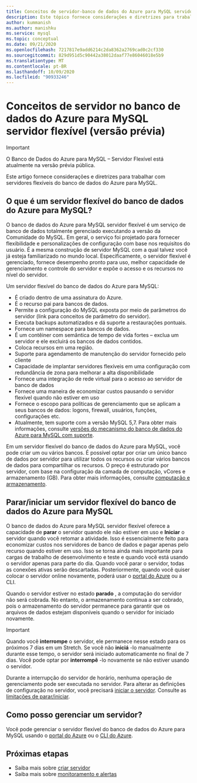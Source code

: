 ```yaml
---
title: Conceitos de servidor-banco de dados do Azure para MySQL servidor flexível
description: Este tópico fornece considerações e diretrizes para trabalhar com o servidor flexível do banco de dados do Azure para MySQL
author: kummanish
ms.author: manishku
ms.service: mysql
ms.topic: conceptual
ms.date: 09/21/2020
ms.openlocfilehash: 7217817e9add6214c2da8362a2769cad0c2cf330
ms.sourcegitcommit: 829d951d5c90442a38012daaf77e86046018e5b9
ms.translationtype: MT
ms.contentlocale: pt-BR
ms.lasthandoff: 10/09/2020
ms.locfileid: "90933246"
---
```

# <a name="server-concepts-in-azure-database-for-mysql-flexible-server-preview"></a>Conceitos de servidor no banco de dados do Azure para MySQL servidor flexível (versão prévia)

> [!IMPORTANT] 
> O Banco de Dados do Azure para MySQL – Servidor Flexível está atualmente na versão prévia pública.

Este artigo fornece considerações e diretrizes para trabalhar com servidores flexíveis do banco de dados do Azure para MySQL.

## <a name="what-is-an-azure-database-for-mysql-flexible-server"></a>O que é um servidor flexível do banco de dados do Azure para MySQL?

O banco de dados do Azure para MySQL servidor flexível é um serviço de banco de dados totalmente gerenciado executando a versão da Comunidade do MySQL. Em geral, o serviço foi projetado para fornecer flexibilidade e personalizações de configuração com base nos requisitos do usuário. É a mesma construção de servidor MySQL com a qual talvez você já esteja familiarizado no mundo local. Especificamente, o servidor flexível é gerenciado, fornece desempenho pronto para uso, melhor capacidade de gerenciamento e controle do servidor e expõe o acesso e os recursos no nível do servidor.

Um servidor flexível do banco de dados do Azure para MySQL:

- É criado dentro de uma assinatura do Azure.
- É o recurso pai para bancos de dados.
- Permite a configuração do MySQL exposta por meio de parâmetros do servidor (link para conceitos de parâmetro do servidor).
- Executa backups automatizados e dá suporte a restaurações pontuais.
- Fornece um namespace para bancos de dados.
- É um contêiner com semântica de tempo de vida fortes – exclua um servidor e ele excluirá os bancos de dados contidos.
- Coloca recursos em uma região.
- Suporte para agendamento de manutenção do servidor fornecido pelo cliente
- Capacidade de implantar servidores flexíveis em uma configuração com redundância de zona para melhorar a alta disponibilidade
- Fornece uma integração de rede virtual para o acesso ao servidor de banco de dados
- Fornece uma maneira de economizar custos pausando o servidor flexível quando não estiver em uso
- Fornece o escopo para políticas de gerenciamento que se aplicam a seus bancos de dados: logons, firewall, usuários, funções, configurações etc.
- Atualmente, tem suporte com a versão MySQL 5,7. Para obter mais informações, consulte [versões do mecanismo do banco de dados do Azure para MySQL com suporte](./concepts-supported-versions.md).

Em um servidor flexível do banco de dados do Azure para MySQL, você pode criar um ou vários bancos. É possível optar por criar um único banco de dados por servidor para utilizar todos os recursos ou criar vários bancos de dados para compartilhar os recursos. O preço é estruturado por servidor, com base na configuração da camada de computação, vCores e armazenamento (GB). Para obter mais informações, consulte [computação e armazenamento](./concepts-compute-storage.md).

## <a name="stopstart-an-azure-database-for-mysql-flexible-server"></a>Parar/iniciar um servidor flexível do banco de dados do Azure para MySQL

O banco de dados do Azure para MySQL servidor flexível oferece a capacidade de **parar** o servidor quando ele não estiver em uso e **Iniciar** o servidor quando você retomar a atividade. Isso é essencialmente feito para economizar custos nos servidores de banco de dados e pagar apenas pelo recurso quando estiver em uso. Isso se torna ainda mais importante para cargas de trabalho de desenvolvimento e teste e quando você está usando o servidor apenas para parte do dia. Quando você parar o servidor, todas as conexões ativas serão descartadas. Posteriormente, quando você quiser colocar o servidor online novamente, poderá usar o [portal do Azure](how-to-stop-start-server-portal.md) ou a CLI.

Quando o servidor estiver no estado **parado** , a computação do servidor não será cobrada. No entanto, o armazenamento continua a ser cobrado, pois o armazenamento do servidor permanece para garantir que os arquivos de dados estejam disponíveis quando o servidor for iniciado novamente.

> [!IMPORTANT]
> Quando você **interrompe** o servidor, ele permanece nesse estado para os próximos 7 dias em um Stretch. Se você não **iniciá** -lo manualmente durante esse tempo, o servidor será iniciado automaticamente no final de 7 dias. Você pode optar por **interrompê** -lo novamente se não estiver usando o servidor.

Durante a interrupção do servidor de horário, nenhuma operação de gerenciamento pode ser executada no servidor. Para alterar as definições de configuração no servidor, você precisará [iniciar o servidor](how-to-stop-start-server-portal.md). Consulte as [limitações de parar/iniciar](./concepts-limitations.md#stopstart-operation).

## <a name="how-do-i-manage-a-server"></a>Como posso gerenciar um servidor?

Você pode gerenciar o servidor flexível do banco de dados do Azure para MySQL usando o [portal do Azure](./quickstart-create-server-portal.md) ou o [CLI do Azure](./quickstart-create-server-cli.md).

## <a name="next-steps"></a>Próximas etapas

-   Saiba mais sobre [criar servidor](./quickstart-create-server-portal.md)
-   Saiba mais sobre [monitoramento e alertas](./how-to-alert-on-metric.md)

